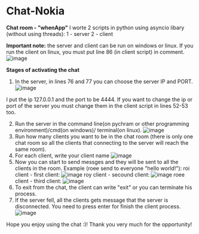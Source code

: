 # Chat-Nokia

**Chat room - "whenApp"**
I worte 2 scripts in python using asyncio libary (without using threads):
  1 - server
  2 - client
  
**Important note:** 
the server and client can be run on windows or linux. If you run the client on linux, you must put line 86 (in client script) in comment.
![image](https://user-images.githubusercontent.com/65657971/174467522-486f7fc5-f308-4b1a-b69d-2cfae2ce9017.png)


**Stages of activating the chat**
1. In the server, in lines 76 and 77 you can choose the server IP and PORT.
![image](https://user-images.githubusercontent.com/65657971/174239410-3546b917-6b60-4103-ab89-a75f380bbaa3.png)

I put the ip 127.0.0.1 and the port to be 4444.
If you want to change the ip or port of the server you must change them in the client script in lines 52-53 too.

2. Run the server in the command line(on pychram or other programming environment)/cmd(on windows)/ terminal(on linux).
![image](https://user-images.githubusercontent.com/65657971/174240264-aa9e83c2-f41d-47aa-8113-7f2c859534e6.png)
3. Run how many clients you want to be in the chat room (there is only one chat room so all the clients that connecting to the server will reach the same room).
4. For each client, write your client name
![image](https://user-images.githubusercontent.com/65657971/174240736-04a77a3a-9cc3-4ff1-b393-5f58002e0b87.png)
5. Now you can start to send messges and they will be sent to all the clients in the room.
Example (roee send to everyone "hello world!"):
roi client - first client:
![image](https://user-images.githubusercontent.com/65657971/174241125-72f20163-29f0-4a56-864b-8bec99fef02f.png)
roy client - secound client:
![image](https://user-images.githubusercontent.com/65657971/174241279-71779416-e7ed-49d5-aba0-6e38a9e6671a.png)
roee client - third client:
![image](https://user-images.githubusercontent.com/65657971/174241443-060a34be-4e25-4a9d-b371-fae92de52d04.png)
6. To exit from the chat, the client can write "exit" or you can terminate his process.
7. If the server fell, all the clients gets message that the server is disconnected. You need to press enter for finish the client process.
![image](https://user-images.githubusercontent.com/65657971/174242292-e341ba34-8a55-43b3-b573-3904f32cfea5.png)

Hope you enjoy using the chat :)!
Thank you very much for the opportunity!
